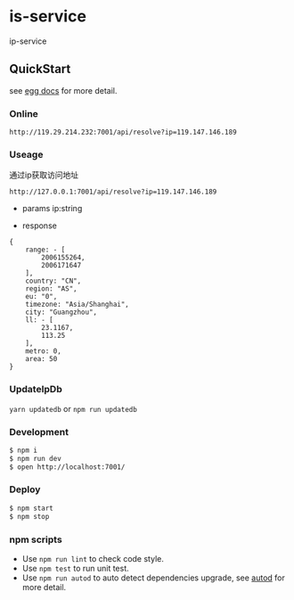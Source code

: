 # is-service

ip-service

## QuickStart

<!-- add docs here for user -->

see [egg docs][egg] for more detail.

### Online

```
http://119.29.214.232:7001/api/resolve?ip=119.147.146.189
```

### Useage

通过ip获取访问地址

```
http://127.0.0.1:7001/api/resolve?ip=119.147.146.189

```
- params
ip:string

- response

```
{
    range: - [
        2006155264,
        2006171647
    ],
    country: "CN",
    region: "AS",
    eu: "0",
    timezone: "Asia/Shanghai",
    city: "Guangzhou",
    ll: - [
        23.1167,
        113.25
    ],
    metro: 0,
    area: 50
}
```

### UpdateIpDb
`yarn updatedb` or `npm run updatedb`

### Development

```bash
$ npm i
$ npm run dev
$ open http://localhost:7001/
```

### Deploy

```bash
$ npm start
$ npm stop
```

### npm scripts

- Use `npm run lint` to check code style.
- Use `npm test` to run unit test.
- Use `npm run autod` to auto detect dependencies upgrade, see [autod](https://www.npmjs.com/package/autod) for more detail.


[egg]: https://eggjs.org